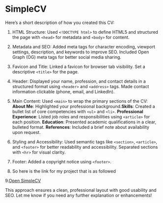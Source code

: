 # SimpleCV
Here’s a short description of how you created this CV:

1. HTML Structure: Used `<!DOCTYPE html>` to define HTML5 and structured the page with `<head>` for metadata and `<body>` for content.

2. Metadata and SEO: Added meta tags for character encoding, viewport settings, description, and keywords to improve SEO. Included Open Graph (OG) meta tags for better social media sharing.

3. Favicon and Title: Linked a favicon for browser tab visibility. Set a descriptive `<title>` for the page.

4. Header: Displayed your name, profession, and contact details in a structured format using `<header>` and `<address>` tags. Made contact information clickable (phone, email, and LinkedIn).

5. Main Content: Used `<main>` to wrap the primary sections of the CV: **About Me**: Highlighted your professional background.**Skills**: Created a bullet list of core competencies with `<ul>` and `<li>`. **Professional Experience**: Listed job roles and responsibilities using `<article>` for each position. **Education**: Presented academic qualifications in a clear, bulleted format. **References**: Included a brief note about availability upon request.

6. Styling and Accessibility: Used semantic tags like `<section>`, `<article>`, and `<footer>` for better readability and accessibility. Separated sections with `<hr>` for visual clarity.

7. Footer: Added a copyright notice using `<footer>`.

8. So here is the link for my project that is as followed

9.<a href="SimpleCv">Open SimpleCV</a>


This approach ensures a clean, professional layout with good usability and SEO. Let me know if you need any further explanation or enhancements!
